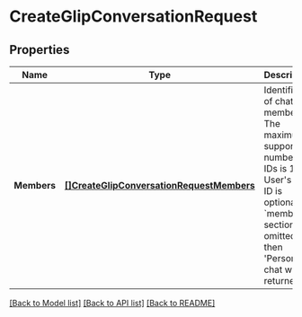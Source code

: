 # CreateGlipConversationRequest

## Properties

Name | Type | Description | Notes
------------ | ------------- | ------------- | -------------
**Members** | [**[]CreateGlipConversationRequestMembers**](CreateGlipConversationRequest_members.md) | Identifier(s) of chat member(s). The maximum supported number of IDs is 15. User&#39;s own ID is optional. If &#x60;members&#x60; section is omitted then &#39;Personal&#39; chat will be returned   | 

[[Back to Model list]](../README.md#documentation-for-models) [[Back to API list]](../README.md#documentation-for-api-endpoints) [[Back to README]](../README.md)


